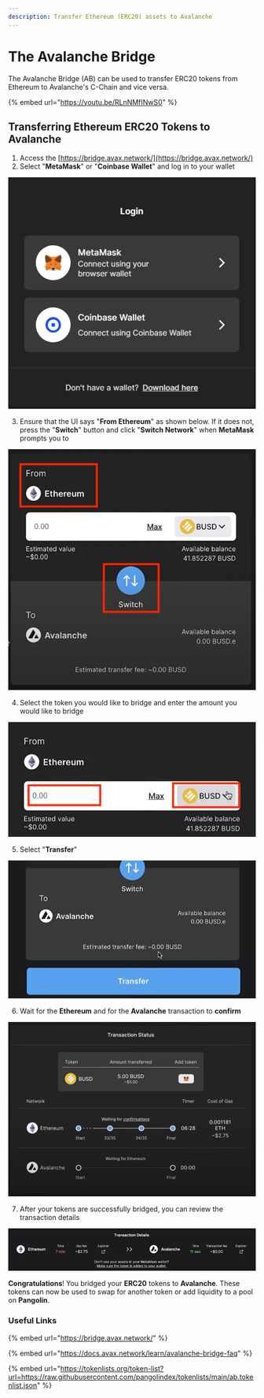 ```yaml
---
description: Transfer Ethereum (ERC20) assets to Avalanche
---
```


# The Avalanche Bridge

The Avalanche Bridge \(AB\) can be used to transfer ERC20 tokens from Ethereum to Avalanche's C-Chain and vice versa.

{% embed url="https://youtu.be/RLnNMfINwS0" %}

## Transferring Ethereum ERC20 Tokens to Avalanche

1. Access the [https://bridge.avax.network/](https://bridge.avax.network/)
2. Select "**MetaMask**" or "**Coinbase Wallet**" and log in to your wallet

![](../.gitbook/assets/bridge1.png)

3. Ensure that the UI says "**From Ethereum**" as shown below. If it does not, press the "**Switch**" button and click "**Switch Network**" when **MetaMask** prompts you to

![](../.gitbook/assets/bridge2.png)

4. Select the token you would like to bridge and enter the amount you would like to bridge

![](../.gitbook/assets/bridge3.png)

5. Select "**Transfer**"

![](../.gitbook/assets/bridge4.png)

6. Wait for the **Ethereum** and for the **Avalanche** transaction to **confirm**

![](../.gitbook/assets/bridge5.png)

7. After your tokens are successfully bridged, you can review the transaction details

![](../.gitbook/assets/bridge6.png)

**Congratulations**! You bridged your **ERC20** tokens to **Avalanche**. These tokens can now be used to swap for another token or add liquidity to a pool on **Pangolin**.

### Useful Links

{% embed url="https://bridge.avax.network/" %}

{% embed url="https://docs.avax.network/learn/avalanche-bridge-faq" %}

{% embed url="https://tokenlists.org/token-list?url=https://raw.githubusercontent.com/pangolindex/tokenlists/main/ab.tokenlist.json" %}





